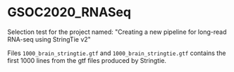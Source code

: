 # GSOC2020_RNASeq
Selection test for the project named: "Creating a new pipeline for long-read RNA-seq using StringTie v2"

Files `1000_brain_stringtie.gtf` and `1000_brain_stringtie.gtf` contains the first 1000 lines from the gtf files produced by Stringtie.
